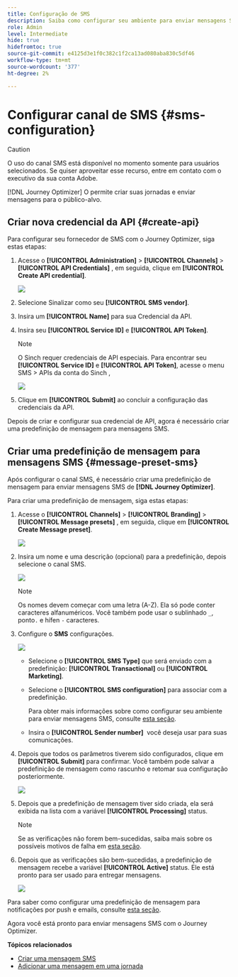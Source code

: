 ```yaml
---
title: Configuração de SMS
description: Saiba como configurar seu ambiente para enviar mensagens SMS com o Journey Optimizer
role: Admin
level: Intermediate
hide: true
hidefromtoc: true
source-git-commit: e4125d3e1f0c382c1f2ca13ad080aba830c5df46
workflow-type: tm+mt
source-wordcount: '377'
ht-degree: 2%

---
```


# Configurar canal de SMS {#sms-configuration}

>[!CAUTION]
>
> O uso do canal SMS está disponível no momento somente para usuários selecionados. Se quiser aproveitar esse recurso, entre em contato com o executivo da sua conta Adobe.

[!DNL Journey Optimizer] O permite criar suas jornadas e enviar mensagens para o público-alvo.

## Criar nova credencial da API {#create-api}

Para configurar seu fornecedor de SMS com o Journey Optimizer, siga estas etapas:

1. Acesse o **[!UICONTROL Administration]** > **[!UICONTROL Channels]** > **[!UICONTROL API Credentials]** , em seguida, clique em **[!UICONTROL Create API credential]**.

   ![](../assets/sms_4.png)

1. Selecione Sinalizar como seu **[!UICONTROL SMS vendor]**.

1. Insira um **[!UICONTROL Name]** para sua Credencial da API.

1. Insira seu **[!UICONTROL Service ID]** e **[!UICONTROL API Token]**.

   >[!NOTE]
   >
   > O Sinch requer credenciais de API especiais. Para encontrar seu **[!UICONTROL Service ID]** e **[!UICONTROL API Token]**, acesse o menu SMS > APIs da conta do Sinch ,

   ![](../assets/sms_5.png)

1. Clique em **[!UICONTROL Submit]** ao concluir a configuração das credenciais da API.

Depois de criar e configurar sua credencial de API, agora é necessário criar uma predefinição de mensagem para mensagens SMS.

## Criar uma predefinição de mensagem para mensagens SMS {#message-preset-sms}

Após configurar o canal SMS, é necessário criar uma predefinição de mensagem para enviar mensagens SMS de **[!DNL Journey Optimizer]**.

Para criar uma predefinição de mensagem, siga estas etapas:

1. Acesse o **[!UICONTROL Channels]** > **[!UICONTROL Branding]** > **[!UICONTROL Message presets]** , em seguida, clique em **[!UICONTROL Create Message preset]**.

   ![](../assets/preset-create.png)

1. Insira um nome e uma descrição (opcional) para a predefinição, depois selecione o canal SMS.

   ![](../assets/sms_preset.png)

   >[!NOTE]
   >
   > Os nomes devem começar com uma letra (A-Z). Ela só pode conter caracteres alfanuméricos. Você também pode usar o sublinhado `_`, ponto`.` e hífen `-` caracteres.

1. Configure o **SMS** configurações.

   ![](../assets/preset-sms.png)

   * Selecione o **[!UICONTROL SMS Type]** que será enviado com a predefinição: **[!UICONTROL Transactional]** ou **[!UICONTROL Marketing]**.

   * Selecione o **[!UICONTROL SMS configuration]** para associar com a predefinição.

      Para obter mais informações sobre como configurar seu ambiente para enviar mensagens SMS, consulte [esta seção](sms-configuration.md).

   * Insira o **[!UICONTROL Sender number]** &#x200B; você deseja usar para suas comunicações.

1. Depois que todos os parâmetros tiverem sido configurados, clique em **[!UICONTROL Submit]** para confirmar. Você também pode salvar a predefinição de mensagem como rascunho e retomar sua configuração posteriormente.

   ![](../assets/sms_preset_2.png)

1. Depois que a predefinição de mensagem tiver sido criada, ela será exibida na lista com a variável **[!UICONTROL Processing]** status.

   >[!NOTE]
   >
   >Se as verificações não forem bem-sucedidas, saiba mais sobre os possíveis motivos de falha em [esta seção](#monitor-message-presets).

1. Depois que as verificações são bem-sucedidas, a predefinição de mensagem recebe a variável **[!UICONTROL Active]** status. Ele está pronto para ser usado para entregar mensagens.

   ![](../assets/preset-active.png)

Para saber como configurar uma predefinição de mensagem para notificações por push e emails, consulte [esta seção](message-presets.md).

Agora você está pronto para enviar mensagens SMS com o Journey Optimizer.

**Tópicos relacionados**

* [Criar uma mensagem SMS](../create-sms.md)
* [Adicionar uma mensagem em uma jornada](../building-journeys/journeys-message.md)
